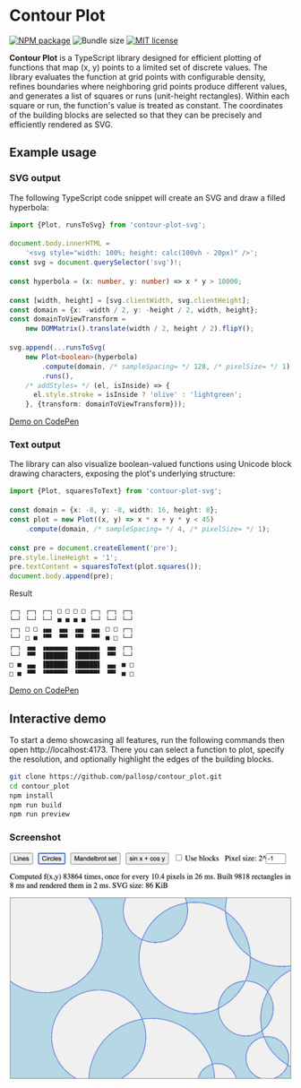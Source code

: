 # Contour Plot

[![NPM package](https://img.shields.io/npm/v/contour-plot-svg.svg?style=flat)](https://npmjs.org/package/contour-plot-svg "View this project on npm")
![Bundle size](https://img.shields.io/bundlephobia/min/contour-plot-svg)
[![MIT license](https://img.shields.io/badge/license-MIT-brightgreen.svg)](https://opensource.org/licenses/MIT)

**Contour Plot** is a TypeScript library designed for efficient plotting of
functions that map (x, y) points to a limited set of discrete values. The
library evaluates the function at grid points with configurable density, refines
boundaries where neighboring grid points produce different values, and generates
a list of squares or runs (unit-height rectangles). Within each square or run,
the function's value is treated as constant. The coordinates of the building
blocks are selected so that they can be precisely and efficiently rendered as
SVG.

## Example usage

### SVG output

The following TypeScript code snippet will create an SVG and draw a filled
hyperbola:

```typescript
import {Plot, runsToSvg} from 'contour-plot-svg';

document.body.innerHTML =
    '<svg style="width: 100%; height: calc(100vh - 20px)" />';
const svg = document.querySelector('svg')!;

const hyperbola = (x: number, y: number) => x * y > 10000;

const [width, height] = [svg.clientWidth, svg.clientHeight];
const domain = {x: -width / 2, y: -height / 2, width, height};
const domainToViewTransform =
    new DOMMatrix().translate(width / 2, height / 2).flipY();

svg.append(...runsToSvg(
    new Plot<boolean>(hyperbola)
        .compute(domain, /* sampleSpacing= */ 128, /* pixelSize= */ 1)
        .runs(),
    /* addStyles= */ (el, isInside) => {
      el.style.stroke = isInside ? 'olive' : 'lightgreen';
    }, {transform: domainToViewTransform}));
```

[Demo on CodePen](https://codepen.io/Peter-Pallos/full/wBvWRBJ)

### Text output

The library can also visualize boolean-valued functions using Unicode block
drawing characters, exposing the plot's underlying structure:

```typescript
import {Plot, squaresToText} from 'contour-plot-svg';

const domain = {x: -8, y: -8, width: 16, height: 8};
const plot = new Plot((x, y) => x * x + y * y < 45)
    .compute(domain, /* sampleSpacing= */ 4, /* pixelSize= */ 1);

const pre = document.createElement('pre');
pre.style.lineHeight = '1';
pre.textContent = squaresToText(plot.squares());
document.body.append(pre);
```

Result

```
┌─┐ ┌─┐ ┌─┐ □ □ □ □ ┌─┐ ┌─┐ ┌─┐ 
└─┘ └─┘ └─┘ ■ ■ ■ ■ └─┘ └─┘ └─┘ 
┌─┐ □ □ ▗▄▖ ▗▄▖ ▗▄▖ ▗▄▖ □ □ ┌─┐ 
└─┘ □ ■ ▝▀▘ ▝▀▘ ▝▀▘ ▝▀▘ ■ □ └─┘ 
┌─┐ ▗▄▖ ▗▄▄▄▄▄▖ ▗▄▄▄▄▄▖ ▗▄▖ ┌─┐ 
└─┘ ▝▀▘ ▐█████▌ ▐█████▌ ▝▀▘ └─┘ 
□ ■ ▗▄▖ ▐█████▌ ▐█████▌ ▗▄▖ ■ □ 
□ ■ ▝▀▘ ▝▀▀▀▀▀▘ ▝▀▀▀▀▀▘ ▝▀▘ ■ □ 
```

[Demo on CodePen](https://codepen.io/Peter-Pallos/full/vEYKvag)

## Interactive demo

To start a demo showcasing all features, run the following commands then open
http://localhost:4173. There you can select a function to plot, specify the
resolution, and optionally highlight the edges of the building blocks.

```sh
git clone https://github.com/pallosp/contour_plot.git
cd contour_plot
npm install
npm run build
npm run preview
```

### Screenshot

<img src="screenshot.png" alt="demo screenshot" style="width:587px;"/>
